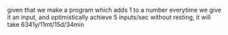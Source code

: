 given that we make a program which adds 1 to a number everytime we give it an input, and optimistically achieve 5 inputs/sec
without resting, it will take 
6341y/11mt/15d/34min
